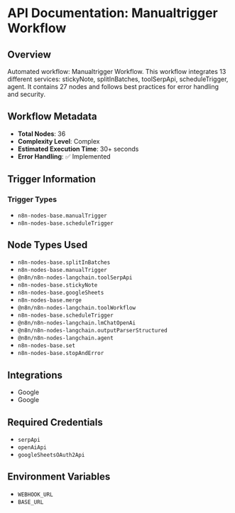 # API Documentation: Manualtrigger Workflow

## Overview
Automated workflow: Manualtrigger Workflow. This workflow integrates 13 different services: stickyNote, splitInBatches, toolSerpApi, scheduleTrigger, agent. It contains 27 nodes and follows best practices for error handling and security.

## Workflow Metadata
- **Total Nodes**: 36
- **Complexity Level**: Complex
- **Estimated Execution Time**: 30+ seconds
- **Error Handling**: ✅ Implemented

## Trigger Information
### Trigger Types
- `n8n-nodes-base.manualTrigger`
- `n8n-nodes-base.scheduleTrigger`

## Node Types Used
- `n8n-nodes-base.splitInBatches`
- `n8n-nodes-base.manualTrigger`
- `@n8n/n8n-nodes-langchain.toolSerpApi`
- `n8n-nodes-base.stickyNote`
- `n8n-nodes-base.googleSheets`
- `n8n-nodes-base.merge`
- `@n8n/n8n-nodes-langchain.toolWorkflow`
- `n8n-nodes-base.scheduleTrigger`
- `@n8n/n8n-nodes-langchain.lmChatOpenAi`
- `@n8n/n8n-nodes-langchain.outputParserStructured`
- `@n8n/n8n-nodes-langchain.agent`
- `n8n-nodes-base.set`
- `n8n-nodes-base.stopAndError`

## Integrations
- Google
- Google

## Required Credentials
- `serpApi`
- `openAiApi`
- `googleSheetsOAuth2Api`

## Environment Variables
- `WEBHOOK_URL`
- `BASE_URL`
